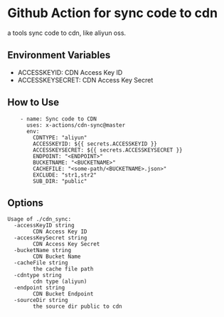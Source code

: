 # Github Action for sync code to cdn

a tools sync code to cdn, like aliyun oss.

## Environment Variables

- ACCESSKEYID: CDN Access Key ID
- ACCESSKEYSECRET: CDN Access Key Secret

## How to Use

```
    - name: Sync code to CDN
      uses: x-actions/cdn-sync@master
      env:
        CDNTYPE: "aliyun"
        ACCESSKEYID: ${{ secrets.ACCESSKEYID }}
        ACCESSKEYSECRET: ${{ secrets.ACCESSKEYSECRET }}
        ENDPOINT: "<ENDPOINT>"
        BUCKETNAME: "<BUCKETNAME>"
        CACHEFILE: "<some-path/<BUCKETNAME>.json>"
        EXCLUDE: "str1,str2"
        SUB_DIR: "public"
```

## Options

```
Usage of ./cdn_sync:
  -accessKeyID string
    	CDN Access Key ID
  -accessKeySecret string
    	CDN Access Key Secret
  -bucketName string
    	CDN Bucket Name
  -cacheFile string
    	the cache file path
  -cdntype string
    	cdn type (aliyun)
  -endpoint string
    	CDN Bucket Endpoint
  -sourceDir string
    	the source dir public to cdn
```
